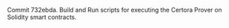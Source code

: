 Commit 732ebda.                    Build and Run scripts for executing the Certora Prover on Solidity smart contracts.